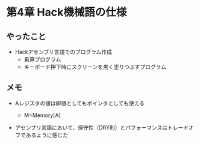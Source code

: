 
# 第4章 Hack機械語の仕様

## やったこと

* Hackアセンブリ言語でのプログラム作成
    * 乗算プログラム
    * キーボード押下時にスクリーンを黒く塗りつぶすプログラム

## メモ

* Aレジスタの値は即値としてもポインタとしても使える
    * M=Memory[A]

* アセンブリ言語において、保守性（DRY則）とパフォーマンスはトレードオフであるように感じた